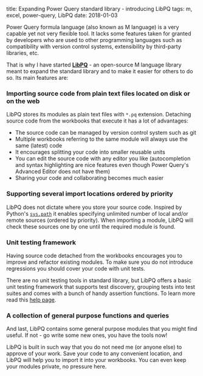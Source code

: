 title: Expanding Power Query standard library - introducing LibPQ
tags: m, excel, power-query, LibPQ
date: 2018-01-03

Power Query formula language (also known as M language) is a very capable yet
not very flexible tool. It lacks some features taken for granted by developers
who are used to other programming languages such as compatibility with version
control systems, extensibility by third-party libraries, etc.

That is why I have started **[LibPQ]** - an open-source M language library
meant to expand the standard library and to make it easier for others to do so.
Its main features are:

### Importing source code from plain text files located on disk or on the web

LibPQ stores its modules as plain text files with `*.pq` extension.  Detaching
source code from the workbooks that execute it has a lot of advantages:

- The source code can be managed by version control system such as git
- Multiple workbooks referring to the same module will always use the same
  (latest) code
- It encourages splitting your code into smaller reusable units
- You can edit the source code with any editor you like (autocompletion and
  syntax highlighting are nice features even though Power Query's Advanced
  Editor does not have them)
- Sharing your code and collaborating becomes much easier

### Supporting several import locations ordered by priority

LibPQ does not dictate where you store your source code. Inspired by Python's
[`sys.path`][sys.path] it enables specifying unlimited number of local and/or
remote sources (ordered by priority). When importing a module, LibPQ will check
these sources one by one until the required module is found.

### Unit testing framework

Having source code detached from the workbooks encourages you to improve and
refactor existing modules. To make sure you do not introduce regressions you
should cover your code with unit tests.

There are no unit testing tools in standard library, but LibPQ offers a basic
unit testing framework that supports test discovery, grouping tests into test
suites and comes with a bunch of handy assertion functions. To learn more read
this [help page][UnitTest].

### A collection of general purpose functions and queries

And last, LibPQ contains some general purpose modules that you might find
useful. If not - go write some new ones, you have the tools now!

LibPQ is built in such way that you do not need me (or anyone else) to approve
of your work.  Save your code to any convenient location, and LibPQ will help
you to import it into your workbooks. You can even keep your modules private,
no pressure here.

[LibPQ]: https://github.com/sio/LibPQ
[UnitTest]: https://github.com/sio/LibPQ/blob/master/UNITTESTING.md
[sys.path]: https://docs.python.org/3/library/sys.html#sys.path
